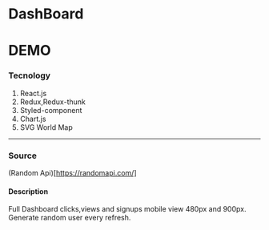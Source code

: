 # DashBoard

# DEMO 

### Tecnology

1. React.js
2. Redux,Redux-thunk
3. Styled-component
4. Chart.js
5. SVG World Map

---

### Source 

(Random Api)[https://randomapi.com/]

#### Description

Full Dashboard clicks,views and signups mobile view 480px and 900px.
Generate random user every refresh.
